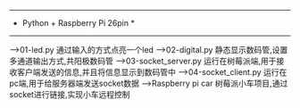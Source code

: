********************************
* Python + Raspberry Pi 26pin  *
********************************
-->01-led.py
    通过输入的方式点亮一个led
-->02-digital.py
    静态显示数码管,设置多通道输出方式,共阳极数码管
-->03-socket_server.py
	运行在树莓派端,用于接收客户端发送的信息,并且将信息显示到数码管中
-->04-socket_client.py
	运行在pc端,用于给服务器端发送socket数据
-->Raspberry pi car
	树莓派小车项目,通过socket进行链接,实现小车远程控制